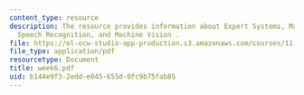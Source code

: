 ```yaml
---
content_type: resource
description: The resource provides information about Expert Systems, Machine Learning,
  Speech Recognition, and Machine Vision .
file: https://ol-ocw-studio-app-production.s3.amazonaws.com/courses/11-128-information-technology-and-the-labor-market-spring-2005/b144e9f32edde045655d0fc9b75fab85_week6.pdf
file_type: application/pdf
resourcetype: Document
title: week6.pdf
uid: b144e9f3-2edd-e045-655d-0fc9b75fab85
---
```

